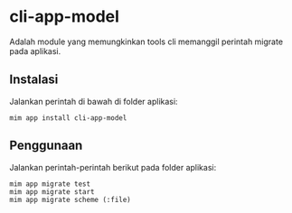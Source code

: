 # cli-app-model

Adalah module yang memungkinkan tools cli memanggil perintah migrate pada
aplikasi.

## Instalasi

Jalankan perintah di bawah di folder aplikasi:

```
mim app install cli-app-model
```

## Penggunaan

Jalankan perintah-perintah berikut pada folder aplikasi:

```
mim app migrate test
mim app migrate start
mim app migrate scheme (:file)
```